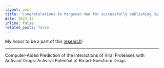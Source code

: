 ```yaml
---
layout: post
title: "Congratulations to Pengxuan Ren for successfully publishing his research paper on the last day of 2023!"
date: 2023-12
inline: false
related_posts: false
---
```


My honor to be a part of this [research](https://www.mdpi.com/1420-3049/29/1/225)!

---

Computer-Aided Prediction of the Interactions of Viral Proteases with Antiviral Drugs: Antiviral Potential of Broad-Spectrum Drugs
